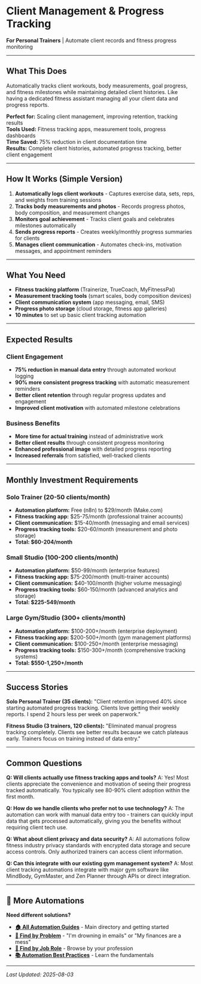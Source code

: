 # Client Management & Progress Tracking

**For Personal Trainers** | Automate client records and fitness progress monitoring

---

## What This Does

Automatically tracks client workouts, body measurements, goal progress, and fitness milestones while maintaining detailed client histories. Like having a dedicated fitness assistant managing all your client data and progress reports.

**Perfect for:** Scaling client management, improving retention, tracking results  
**Tools Used:** Fitness tracking apps, measurement tools, progress dashboards  
**Time Saved:** 75% reduction in client documentation time  
**Results:** Complete client histories, automated progress tracking, better client engagement

---

## How It Works (Simple Version)

1. **Automatically logs client workouts** - Captures exercise data, sets, reps, and weights from training sessions
2. **Tracks body measurements and photos** - Records progress photos, body composition, and measurement changes
3. **Monitors goal achievement** - Tracks client goals and celebrates milestones automatically
4. **Sends progress reports** - Creates weekly/monthly progress summaries for clients
5. **Manages client communication** - Automates check-ins, motivation messages, and appointment reminders

---

## What You Need

- **Fitness tracking platform** (Trainerize, TrueCoach, MyFitnessPal)
- **Measurement tracking tools** (smart scales, body composition devices)
- **Client communication system** (app messaging, email, SMS)
- **Progress photo storage** (cloud storage, fitness app galleries)
- **10 minutes** to set up basic client tracking automation

---

## Expected Results

### Client Engagement
- **75% reduction in manual data entry** through automated workout logging
- **90% more consistent progress tracking** with automatic measurement reminders
- **Better client retention** through regular progress updates and engagement
- **Improved client motivation** with automated milestone celebrations

### Business Benefits
- **More time for actual training** instead of administrative work
- **Better client results** through consistent progress monitoring
- **Enhanced professional image** with detailed progress reporting
- **Increased referrals** from satisfied, well-tracked clients

---

## Monthly Investment Requirements

### Solo Trainer (20-50 clients/month)
- **Automation platform:** Free (n8n) to $29/month (Make.com)
- **Fitness tracking app:** $25-75/month (professional trainer accounts)
- **Client communication:** $15-40/month (messaging and email services)
- **Progress tracking tools:** $20-60/month (measurement and photo storage)
- **Total: $60-204/month**

### Small Studio (100-200 clients/month)
- **Automation platform:** $50-99/month (enterprise features)
- **Fitness tracking app:** $75-200/month (multi-trainer accounts)
- **Client communication:** $40-100/month (higher volume messaging)
- **Progress tracking tools:** $60-150/month (advanced analytics and storage)
- **Total: $225-549/month**

### Large Gym/Studio (300+ clients/month)
- **Automation platform:** $100-200+/month (enterprise deployment)
- **Fitness tracking app:** $200-500+/month (gym management platforms)
- **Client communication:** $100-250+/month (enterprise messaging)
- **Progress tracking tools:** $150-300+/month (comprehensive tracking systems)
- **Total: $550-1,250+/month**

---

## Success Stories

**Solo Personal Trainer (35 clients):**
"Client retention improved 40% since starting automated progress tracking. Clients love getting their weekly reports. I spend 2 hours less per week on paperwork."

**Fitness Studio (3 trainers, 120 clients):**
"Eliminated manual progress tracking completely. Clients see better results because we catch plateaus early. Trainers focus on training instead of data entry."

---

## Common Questions

**Q: Will clients actually use fitness tracking apps and tools?**
A: Yes! Most clients appreciate the convenience and motivation of seeing their progress tracked automatically. You typically see 80-90% client adoption within the first month.

**Q: How do we handle clients who prefer not to use technology?**
A: The automation can work with manual data entry too - trainers can quickly input data that gets processed automatically, giving you the benefits without requiring client tech use.

**Q: What about client privacy and data security?**
A: All automations follow fitness industry privacy standards with encrypted data storage and secure access controls. Only authorized trainers can access client information.

**Q: Can this integrate with our existing gym management system?**
A: Most client tracking automations integrate with major gym software like MindBody, GymMaster, and Zen Planner through APIs or direct integration.

---

## 🔗 More Automations

**Need different solutions?**
- **[🏠 All Automation Guides](../../AI%20Automations%20Guide.md)** - Main directory and getting started
- **[🎯 Find by Problem](../../Automation%20Workflows%20by%20Problem.md)** - "I'm drowning in emails" or "My finances are a mess"
- **[👔 Find by Job Role](../../Automation%20Workflows%20by%20Job%20Role.md)** - Browse by your profession
- **[📚 Automation Best Practices](../../Automation%20Best%20Practices.md)** - Learn the fundamentals

---

*Last Updated: 2025-08-03*